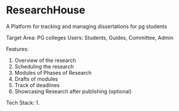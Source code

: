# ResearchHouse
A Platform for tracking and managing dissertations for pg students

Target Area: PG colleges
Users: Students, Guides, Committee, Admin

Features:
1. Overview of the research
2. Scheduling the research
3. Modules of Phases of Research
4. Drafts of modules
5. Track of deadlines
6. Showcasing Research after publishing (optional)

Tech Stack:
1. 
